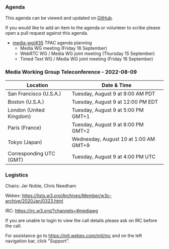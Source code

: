 ### Agenda

This agenda can be viewed and updated on [GitHub](https://github.com/w3c/media-wg/blob/main/meetings/2022-08-09-Media_Working_Group_Teleconference-agenda.md).

If you would like to add an item to the agenda or volunteer to scribe please open a pull request against this agenda.

* [media-wg/#35](https://github.com/w3c/media-wg/issues/35) TPAC agenda planning
  * Media WG meeting (Friday 16 September)
  * WebRTC WG / Media WG joint meeting (Thursday 15 September)
  * Timed Text WG / Media WG joint meeting (Friday 16 September)

### Media Working Group Teleconference - 2022-08-09

| Location | Date & Time |
| -------- | ----------- |
| San Francisco (U.S.A.) | Tuesday, August 9 at 9:00 AM PDT |
| Boston (U.S.A.) | Tuesday, August 9 at 12:00 PM EDT |
| London (United Kingdom) | Tuesday, August 9 at 5:00 PM GMT+1 |
| Paris (France) | Tuesday, August 9 at 6:00 PM GMT+2 |
| Tokyo (Japan) | Wednesday, August 10 at 1:00 AM GMT+9 |
| Corresponding UTC (GMT) | Tuesday, August 9 at 4:00 PM UTC |

### Logistics

Chairs: Jer Noble, Chris Needham

Webex: https://lists.w3.org/Archives/Member/w3c-archive/2020Jan/0323.html

IRC: https://irc.w3.org/?channels=#mediawg

If you are unable to login to view the call details please ask on IRC before the call.

For assistance go to https://mit.webex.com/mit/mc  and on the left navigation bar, click "Support".
